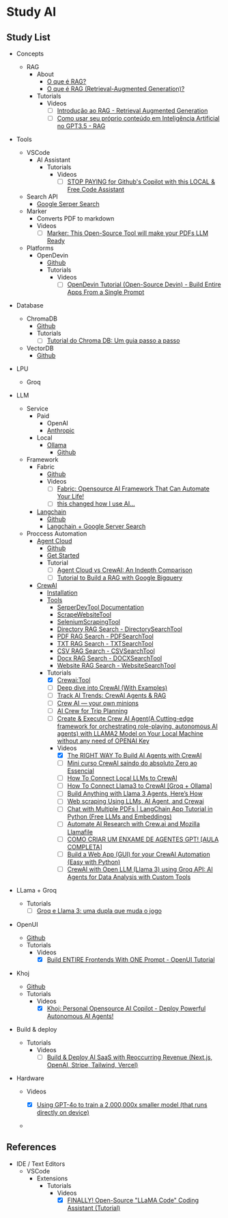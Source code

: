 # Study AI

## Study List

- Concepts
  - RAG
    - About
      - [O que é RAG?](https://aws.amazon.com/pt/what-is/retrieval-augmented-generation/)
      - [O que é RAG (Retrieval-Augmented Generation)?](https://triggo.ai/blog/o-que-e-retrieval-augmented-generation/)
    - Tutorials
      - Videos
        - [ ] [Introdução ao RAG - Retrieval Augmented Generation](https://www.youtube.com/watch?v=7IEOVgxS1cc)
        - [ ] [Como usar seu próprio conteúdo em Inteligência Artificial no GPT3.5 - RAG](https://www.youtube.com/watch?v=gMSDl0PvjqI)
- Tools
  - VSCode
    - AI Assistant
      - Tutorials
        - Videos
          - [ ] [STOP PAYING for Github's Copilot with this LOCAL & Free Code Assistant](https://www.youtube.com/watch?v=aK8aWrW-YOI)
  - Search API
    - [Google Serper Search](https://serper.dev/)
  - Marker
    - Converts PDF to markdown
    - Videos
      - [ ] [Marker: This Open-Source Tool will make your PDFs LLM Ready](https://www.youtube.com/watch?v=mdLBr9IMmgI)
  - Platforms
    - OpenDevin
      - [Github](https://github.com/OpenDevin/OpenDevin)
      - Tutorials
        - Videos
          - [ ] [OpenDevin Tutorial (Open-Source Devin) - Build Entire Apps From a Single Prompt](https://www.youtube.com/watch?v=dKD4a_sv69o)
- Database
  - ChromaDB
    - [Github](https://github.com/chroma-core/chroma)
    - Tutorials
      - [ ] [Tutorial do Chroma DB: Um guia passo a passo](https://www.datacamp.com/pt/tutorial/chromadb-tutorial-step-by-step-guide)
  - VectorDB
    - [Github](https://github.com/jina-ai/vectordb)

- LPU
  - Groq

- LLM
  - Service
    - Paid
      - OpenAI
      - [Anthropic](https://www.anthropic.com/)
    - Local
      - [Ollama](./docs/ollama/Readme.md)
        - [Github](https://github.com/ollama/ollama)
  - Framework
    - Fabric
      - [Github](https://github.com/danielmiessler/fabric)
      - Videos
        - [ ] [Fabric: Opensource AI Framework That Can Automate Your Life!](https://www.youtube.com/watch?v=nTQIYWgn-lQ)
        - [ ] [this changed how I use AI...](https://www.youtube.com/watch?v=UbDyjIIGaxQ)
    - [Langchain](https://www.langchain.com/)
      - [Github](https://github.com/langchain-ai/langchain)
      - [Langchain + Google Server Search](https://python.langchain.com/v0.1/docs/integrations/tools/google_serper/)
  - Proccess Automation
    - [Agent Cloud](https://www.agentcloud.dev/)
      - [Github](https://github.com/rnadigital/agentcloud?tab=readme-ov-file#getting-started)
      - [Get Started](https://docs.agentcloud.dev/documentation/get-started/introduction)
      - Tutorial
        - [ ] [Agent Cloud vs CrewAI: An Indepth Comparison](https://www.agentcloud.dev/blog/agent-cloud-vs-crewai-a-comparison)
        - [ ] [Tutorial to Build a RAG with Google Bigquery](https://docs.agentcloud.dev/documentation/guides/demo-chat-rag-bigquery)
    - [CrewAI](https://www.crewai.com/)
      - [Installation](https://docs.crewai.com/how-to/Installing-CrewAI/#installation)
      - [Tools](https://docs.crewai.com/core-concepts/Tools/#using-crewai-tools)
        - [SerperDevTool Documentation](https://docs.crewai.com/tools/SerperDevTool/)
        - [ScrapeWebsiteTool](https://docs.crewai.com/tools/ScrapeWebsiteTool/)
        - [SeleniumScrapingTool](https://docs.crewai.com/tools/SeleniumScrapingTool/)
        - [Directory RAG Search - DirectorySearchTool](https://docs.crewai.com/tools/DirectorySearchTool/)
        - [PDF RAG Search - PDFSearchTool](https://docs.crewai.com/tools/PDFSearchTool/)
        - [TXT RAG Search - TXTSearchTool](https://docs.crewai.com/tools/TXTSearchTool/)
        - [CSV RAG Search - CSVSearchTool](https://docs.crewai.com/tools/CSVSearchTool/)
        - [Docx RAG Search - DOCXSearchTool](https://docs.crewai.com/tools/DOCXSearchTool/)
        - [Website RAG Search - WebsiteSearchTool](https://docs.crewai.com/tools/WebsiteSearchTool/)
      - Tutorials
        - [x] [Crewai:Tool](https://crewai.net/posts/crewai-tool/)
        - [ ] [Deep dive into CrewAI (With Examples)](https://blog.composio.dev/crewai-examples/)
        - [ ] [Track AI Trends: CrewAI Agents & RAG](https://blog.lancedb.com/track-ai-trends-crewai-agents-rag/)
        - [ ] [Crew AI — your own minions](https://medium.com/@csakash03/crew-ai-you-own-minions-9b8596ce3da3)
        - [ ] [AI Crew for Trip Planning](https://github.com/joaomdmoura/crewAI-examples/tree/main/trip_planner)
        - [ ] [Create & Execute Crew AI Agent(A Cutting-edge framework for orchestrating role-playing, autonomous AI agents) with LLAMA2 Model on Your Local Machine without any need of OPENAI Key](https://kaustavmukherjee-66179.medium.com/create-eexcute-crew-ai-agent-with-llama2-model-without-any-need-og-openai-key-def216cd5f4f)
        - Videos
          - [x] [The RIGHT WAY To Build AI Agents with CrewAI](https://www.youtube.com/watch?v=iJjSjmZnNlI)
          - [ ] [Mini curso CrewAI saindo do absoluto Zero ao Essencial](https://www.youtube.com/watch?v=AFurCSh1APU)
          - [ ] [How To Connect Local LLMs to CrewAI](https://www.youtube.com/watch?v=0ai-L50VCYU)
          - [ ] [How To Connect Llama3 to CrewAI \[Groq + Ollama\]](https://www.youtube.com/watch?v=02cdCd43Ccc)
          - [ ] [Build Anything with Llama 3 Agents, Here’s How](https://www.youtube.com/watch?v=i-txsBoTJtI&t=296s)
          - [ ] [Web scraping Using LLMs, AI Agent, and Crewai](https://www.youtube.com/watch?v=CqZhoohl0Qg)
          - [ ] [Chat with Multiple PDFs | LangChain App Tutorial in Python (Free LLMs and Embeddings)](https://www.youtube.com/watch?v=dXxQ0LR-3Hg)
          - [ ] [Automate AI Research with Crew.ai and Mozilla Llamafile](https://www.youtube.com/watch?v=OUgb3hKSn9U)
          - [ ] [COMO CRIAR UM ENXAME DE AGENTES GPT! \[AULA COMPLETA\]](https://www.youtube.com/watch?v=Y3svyBYAeYg)
          - [ ] [Build a Web App (GUI) for your CrewAI Automation (Easy with Python)](https://www.youtube.com/watch?v=vhbfs38XmKk)
          - [ ] [CrewAI with Open LLM (Llama 3) using Groq API: AI Agents for Data Analysis with Custom Tools](https://www.youtube.com/watch?v=N5sos1X30Rw)
  
- LLama + Groq
  - Tutorials
    - [ ] [Groq e Llama 3: uma dupla que muda o jogo](https://meetcody.ai/pt-br/blog/groq-e-llama-3-uma-dupla-que-muda-o-jogo/)
- OpenUI
  - [Github](https://github.com/wandb/openui)
  - Tutorials
    - Videos
      - [x] [Build ENTIRE Frontends With ONE Prompt - OpenUI Tutorial](https://www.youtube.com/watch?v=zzw2OSFw9xI)
- Khoj
  - [Github](https://github.com/khoj-ai/khoj)
  - Tutorials
    - Videos
      - [x] [Khoj: Personal Opensource AI Copilot - Deploy Powerful Autonomous AI Agents!](https://www.youtube.com/watch?v=Lnx2K4TOnC4&t=447s)
- Build & deploy
  - Tutorials
    - Videos
      - [ ] [Build & Deploy AI SaaS with Reoccurring Revenue (Next.js, OpenAI, Stripe, Tailwind, Vercel)](https://www.youtube.com/watch?v=r895rFUbGtE)
- Hardware
  - Videos
    - [x] [Using GPT-4o to train a 2,000,000x smaller model (that runs directly on device)](https://www.youtube.com/watch?v=Jou0aRgGiis)


  - 
## References

- IDE / Text Editors
  - VSCode
    - Extensions
      - Tutorials
        - Videos
          - [x] [FINALLY! Open-Source "LLaMA Code" Coding Assistant (Tutorial)](https://www.youtube.com/watch?v=gY_E3QBZ-NE)
